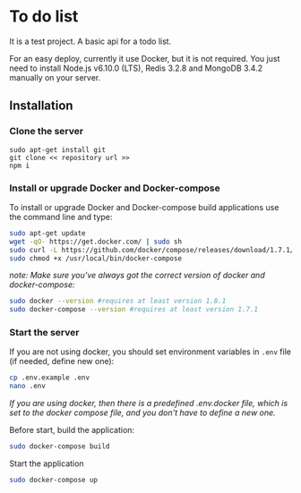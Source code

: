 # To do list
It is a test project. A basic api for a todo list.

For an easy deploy, currently it use Docker, but it is not required. You just need to install Node.js v6.10.0 (LTS), Redis 3.2.8 and MongoDB 3.4.2 manually on your server.

## Installation

### Clone the server
```
sudo apt-get install git
git clone << repository url >>
npm i
```

### Install or upgrade Docker and Docker-compose
To install or upgrade Docker and Docker-compose build applications use the command line and type:

```bash
sudo apt-get update
wget -qO- https://get.docker.com/ | sudo sh
sudo curl -L https://github.com/docker/compose/releases/download/1.7.1/docker-compose-`uname -s`-`uname -m` > sudo /usr/local/bin/docker-compose
sudo chmod +x /usr/local/bin/docker-compose
```
*note: Make sure you've always got the correct version of docker and docker-compose:*

```bash
sudo docker --version #requires at least version 1.8.1
sudo docker-compose --version #requires at least version 1.7.1
```

### Start the server

If you are not using docker, you should set environment variables in `.env` file (if needed, define new one):

```bash
cp .env.example .env
nano .env
```

*If you are using docker, then there is a predefined .env.docker file, which is set to the docker compose file, and you don't have to define a new one.*

Before start, build the application:

```bash
sudo docker-compose build
```

Start the application

```bash
sudo docker-compose up
```